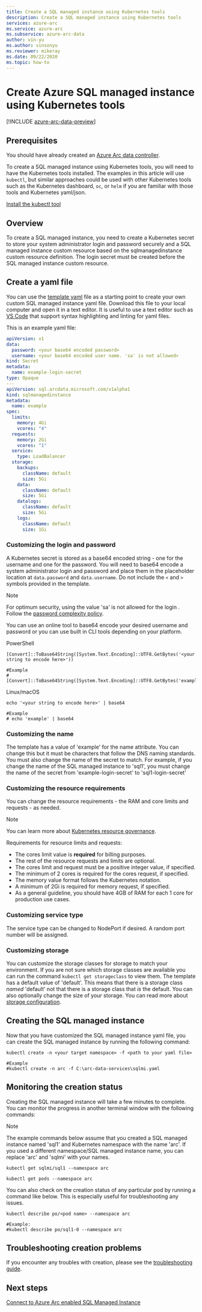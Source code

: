```yaml
---
title: Create a SQL managed instance using Kubernetes tools
description: Create a SQL managed instance using Kubernetes tools
services: azure-arc
ms.service: azure-arc
ms.subservice: azure-arc-data
author: vin-yu
ms.author: vinsonyu
ms.reviewer: mikeray
ms.date: 09/22/2020
ms.topic: how-to
---
```


# Create Azure SQL managed instance using Kubernetes tools

[!INCLUDE [azure-arc-data-preview](../../../includes/azure-arc-data-preview.md)]

## Prerequisites

You should have already created an [Azure Arc data controller](./create-data-controller.md).

To create a SQL managed instance using Kubernetes tools, you will need to have the Kubernetes tools installed.  The examples in this article will use `kubectl`, but similar approaches could be used with other Kubernetes tools such as the Kubernetes dashboard, `oc`, or `helm` if you are familiar with those tools and Kubernetes yaml/json.

[Install the kubectl tool](https://kubernetes.io/docs/tasks/tools/install-kubectl/)

## Overview

To create a SQL managed instance, you need to create a Kubernetes secret to store your system administrator login and password securely and a SQL managed instance custom resource based on the sqlmanagedinstance custom resource definition. The login secret must be created before the SQL managed instance custom resource. 

## Create a yaml file

You can use the [template yaml](https://raw.githubusercontent.com/microsoft/azure_arc/master/arc_data_services/deploy/yaml/sqlmi.yaml) file as a starting point to create your own custom SQL managed instance yaml file.  Download this file to your local computer and open it in a text editor.  It is useful to use a text editor such as [VS Code](https://code.visualstudio.com/download) that support syntax highlighting and linting for yaml files.

This is an example yaml file:

```yaml
apiVersion: v1
data:
  password: <your base64 encoded password>
  username: <your base64 encoded user name. 'sa' is not allowed>
kind: Secret
metadata:
  name: example-login-secret
type: Opaque
---
apiVersion: sql.arcdata.microsoft.com/v1alpha1
kind: sqlmanagedinstance
metadata:
  name: example
spec:
  limits:
    memory: 4Gi
    vcores: "4"
  requests:
    memory: 2Gi
    vcores: "1"
  service:
    type: LoadBalancer
  storage:
    backups:
      className: default
      size: 5Gi
    data:
      className: default
      size: 5Gi
    datalogs:
      className: default
      size: 5Gi
    logs:
      className: default
      size: 1Gi
```

### Customizing the login and password

A Kubernetes secret is stored as a base64 encoded string - one for the username and one for the password.  You will need to base64 encode a system administrator login and password and place them in the placeholder location at `data.password` and `data.username`.  Do not include the `<` and `>` symbols provided in the template.

> [!NOTE]
> For optimum security, using the value 'sa' is not allowed for the login .
> Follow the [password complexity policy](/sql/relational-databases/security/password-policy#password-complexity).

You can use an online tool to base64 encode your desired username and password or you can use built in CLI tools depending on your platform.

PowerShell

```console
[Convert]::ToBase64String([System.Text.Encoding]::UTF8.GetBytes('<your string to encode here>'))

#Example
#[Convert]::ToBase64String([System.Text.Encoding]::UTF8.GetBytes('example'))

```

Linux/macOS

```console
echo '<your string to encode here>' | base64

#Example
# echo 'example' | base64
```

### Customizing the name

The template has a value of 'example' for the name attribute.  You can change this but it must be characters that follow the DNS naming standards.  You must also change the name of the secret to match.  For example, if you change the name of the SQL managed instance to 'sql1', you must change the name of the secret from 'example-login-secret' to 'sql1-login-secret'

### Customizing the resource requirements

You can change the resource requirements - the RAM and core limits and requests - as needed.  

> [!NOTE]
> You can learn more about [Kubernetes resource governance](https://kubernetes.io/docs/concepts/configuration/manage-resources-containers/#resource-units-in-kubernetes).

Requirements for resource limits and requests:
- The cores limit value is **required** for billing purposes.
- The rest of the resource requests and limits are optional.
- The cores limit and request must be a positive integer value, if specified.
- The minimum of 2 cores is required for the cores request, if specified.
- The memory value format follows the Kubernetes notation.  
- A minimum of 2Gi is required for memory request, if specified.
- As a general guideline, you should have 4GB of RAM for each 1 core for production use cases.

### Customizing service type

The service type can be changed to NodePort if desired.  A random port number will be assigned.

### Customizing storage

You can customize the storage classes for storage to match your environment.  If you are not sure which storage classes are available you can run the command `kubectl get storageclass` to view them.  The template has a default value of 'default'.  This means that there is a storage class _named_ 'default' not that there is a storage class that _is_ the default.  You can also optionally change the size of your storage.  You can read more about [storage configuration](./storage-configuration.md).

## Creating the SQL managed instance

Now that you have customized the SQL managed instance yaml file, you can create the SQL managed instance by running the following command:

```console
kubectl create -n <your target namespace> -f <path to your yaml file>

#Example
#kubectl create -n arc -f C:\arc-data-services\sqlmi.yaml
```


## Monitoring the creation status

Creating the SQL managed instance will take a few minutes to complete. You can monitor the progress in another terminal window with the following commands:

> [!NOTE]
>  The example commands below assume that you created a SQL managed instance named 'sql1' and Kubernetes namespace with the name 'arc'.  If you used a different namespace/SQL managed instance name, you can replace 'arc' and 'sqlmi' with your names.

```console
kubectl get sqlmi/sql1 --namespace arc
```

```console
kubectl get pods --namespace arc
```

You can also check on the creation status of any particular pod by running a command like below.  This is especially useful for troubleshooting any issues.

```console
kubectl describe po/<pod name> --namespace arc

#Example:
#kubectl describe po/sql1-0 --namespace arc
```

## Troubleshooting creation problems

If you encounter any troubles with creation, please see the [troubleshooting guide](troubleshoot-guide.md).

## Next steps

[Connect to Azure Arc enabled SQL Managed Instance](connect-managed-instance.md)
